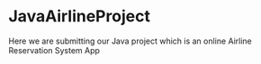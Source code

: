 # JavaAirlineProject
Here we are submitting our Java project which is an online Airline Reservation System App
